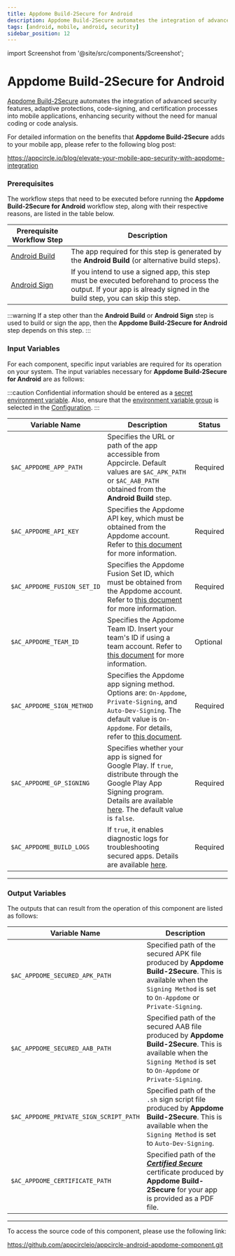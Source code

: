 ```yaml
---
title: Appdome Build-2Secure for Android
description: Appdome Build-2Secure automates the integration of advanced security features, adaptive protections, code-signing, and certification processes into mobile applications, enhancing security without the need for manual coding or code analysis.
tags: [android, mobile, android, security]
sidebar_position: 12
---
```


import Screenshot from '@site/src/components/Screenshot';

# Appdome Build-2Secure for Android

[Appdome Build-2Secure](https://apis.appdome.com/docs/integrate-in-cicd) automates the integration of advanced security features, adaptive protections, code-signing, and certification processes into mobile applications, enhancing security without the need for manual coding or code analysis.

For detailed information on the benefits that **Appdome Build-2Secure** adds to your mobile app, please refer to the following blog post:

https://appcircle.io/blog/elevate-your-mobile-app-security-with-appdome-integration

### Prerequisites

The workflow steps that need to be executed before running the **Appdome Build-2Secure for Android** workflow step, along with their respective reasons, are listed in the table below.

| Prerequisite Workflow Step                                                                         | Description                                                                                                                                                              |
| -------------------------------------------------------------------------------------------------- | ------------------------------------------------------------------------------------------------------------------------------------------------------------------------ |
| [Android Build](https://docs.appcircle.io/workflows/android-specific-workflow-steps/android-build) | The app required for this step is generated by the **Android Build** (or alternative build steps).                                                                       |
| [Android Sign](https://docs.appcircle.io/workflows/android-specific-workflow-steps/android-sign)   | If you intend to use a signed app, this step must be executed beforehand to process the output. If your app is already signed in the build step, you can skip this step. |

:::warning
If a step other than the **Android Build** or **Android Sign** step is used to build or sign the app, then the **Appdome Build-2Secure for Android** step depends on this step.
:::

<Screenshot url='https://cdn.appcircle.io/docs/assets/android-workflow-components-appdome-build-to-secure_1.png'/>

### Input Variables

For each component, specific input variables are required for its operation on your system. The input variables necessary for **Appdome Build-2Secure for Android** are as follows:

<Screenshot url='https://cdn.appcircle.io/docs/assets/android-workflow-components-appdome-build-to-secure_2.png'/>

:::caution
Confidential information should be entered as a [secret environment variable](https://docs.appcircle.io/environment-variables/managing-variables#adding-key-and-text-based-value-pairs). Also, ensure that the [environment variable group](https://docs.appcircle.io/environment-variables/managing-variables#using-environment-variable-groups-in-builds) is selected in the [Configuration](https://docs.appcircle.io/build/build-process-management/build-profile-configuration/).
:::

| Variable Name               | Description                                                                                                                                                                                                                                                                                                                                                  | Status   |
| --------------------------- | ------------------------------------------------------------------------------------------------------------------------------------------------------------------------------------------------------------------------------------------------------------------------------------------------------------------------------------------------------------ | -------- |
| `$AC_APPDOME_APP_PATH`      | Specifies the URL or path of the app accessible from Appcircle. Default values are `$AC_APK_PATH` or `$AC_AAB_PATH` obtained from the **Android Build** step.                                                                                                                                                                                                | Required |
| `$AC_APPDOME_API_KEY`       | Specifies the Appdome API key, which must be obtained from the Appdome account. Refer to [this document](https://apis.appdome.com/docs/getting-started#getting-and-resetting-your-appdomes-build2secure-api-token) for more information.                                                                                                                     | Required |
| `$AC_APPDOME_FUSION_SET_ID` | Specifies the Appdome Fusion Set ID, which must be obtained from the Appdome account. Refer to [this document](https://apis.appdome.com/docs/getting-started#getting-a-fusion-sets-id) for more information.                                                                                                                                                 | Required |
| `$AC_APPDOME_TEAM_ID`       | Specifies the Appdome Team ID. Insert your team's ID if using a team account. Refer to [this document](https://apis.appdome.com/docs/getting-started#getting-a-teams-id) for more information.                                                                                                                                                               | Optional |
| `$AC_APPDOME_SIGN_METHOD`   | Specifies the Appdome app signing method. Options are: `On-Appdome`, `Private-Signing`, and `Auto-Dev-Signing`. The default value is `On-Appdome`. For details, refer to [this document](https://www.appdome.com/how-to/devsecops-automation-mobile-cicd/automated-signing-secured-android-ios/automatic-code-signing-for-secured-android-apps-on-appdome/). | Required |
| `$AC_APPDOME_GP_SIGNING`    | Specifies whether your app is signed for Google Play. If `true`, distribute through the Google Play App Signing program. Details are available [here](https://www.appdome.com/how-to/devsecops-automation-mobile-cicd/automated-signing-secured-android-ios/automatic-code-signing-for-secured-android-apps-on-appdome/). The default value is `false`.      | Required |
| `$AC_APPDOME_BUILD_LOGS`    | If `true`, it enables diagnostic logs for troubleshooting secured apps. Details are available [here](https://www.appdome.com/how-to/devsecops-automation-mobile-cicd/test-secured-mobile-apps/appdome-diagnostic-logs-for-troubleshooting-secured-apps/).                                                                                                    | Required |

---

### Output Variables

The outputs that can result from the operation of this component are listed as follows:

<Screenshot url='https://cdn.appcircle.io/docs/assets/android-workflow-components-appdome-build-to-secure_3.png'/>

| Variable Name                          | Description                                                                                                                                                                                                        |
| -------------------------------------- | ------------------------------------------------------------------------------------------------------------------------------------------------------------------------------------------------------------------ |
| `$AC_APPDOME_SECURED_APK_PATH`         | Specified path of the secured APK file produced by **Appdome Build-2Secure**. This is available when the `Signing Method` is set to `On-Appdome` or `Private-Signing`.                                             |
| `$AC_APPDOME_SECURED_AAB_PATH`         | Specified path of the secured AAB file produced by **Appdome Build-2Secure**. This is available when the `Signing Method` is set to `On-Appdome` or `Private-Signing`.                                             |
| `$AC_APPDOME_PRIVATE_SIGN_SCRIPT_PATH` | Specified path of the `.sh` sign script file produced by **Appdome Build-2Secure**. This is available when the `Signing Method` is set to `Auto-Dev-Signing`.                                                      |
| `$AC_APPDOME_CERTIFICATE_PATH`         | Specified path of the [**_Certified Secure_**](https://www.appdome.com/certified-secure-mobile-devsecops-certification/) certificate produced by **Appdome Build-2Secure** for your app is provided as a PDF file. |

---

To access the source code of this component, please use the following link:

https://github.com/appcircleio/appcircle-android-appdome-component.git
